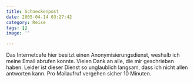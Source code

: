 ```yaml
---
title: Schneckenpost
date: 2005-04-14 03:27:42
category: Reise
tags: []
image: ''

---
```


Das Internetcafe hier besitzt einen Anonymisierungsdienst, weshalb ich meine Email abrufen konnte. Vielen Dank an alle, die mir geschrieben haben. Leider ist dieser Dienst so unglaublich langsam, dass ich nicht allen antworten kann. Pro Mailaufruf vergehen sicher 10 Minuten.
